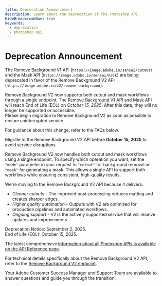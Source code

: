 ```yaml
---
title: Deprecation Announcement
description: Learn about the deprecation of the Photoshop API.
hideBreadcrumbNav: true
keywords:
  - deprecation
  - photoshop api
---
```


# Deprecation Announcement

The Remove Background V1 API (`https://image.adobe.io/sensei/cutout`) and the Mask API (`https://image.adobe.io/sensei/mask`) are being deprecated in favor of the Remove Background V2 API (`https://image.adobe.io/v2/remove-background`).

Remove Background V2 now supports both cutout and mask workflows through a single endpoint. The Remove Background V1 API and Mask API will reach End of Life (EOL) on *October 15, 2025*. After this date, they will no longer be supported or accessible.  
Please begin migration to Remove Background V2 as soon as possible to ensure uninterrupted service.

For guidance about this change, refer to the FAQs below.

<Accordion>

<AccordionItem header="What Should I Do?" isChevronIcon position="right" iconColor="#1473E6">

Migrate to the Remove Background V2 API before **October 15, 2025** to avoid service disruptions.  

Remove Background V2 now handles both cutout and mask workflows using a single endpoint. To specify which operation you want, set the `"mode"` parameter in your request to `"cutout"` for background removal or `"mask"` for generating a mask. This allows a single API to support both workflows while ensuring consistent, high-quality results.

</AccordionItem>

<AccordionItem header="Why Is Adobe Making This Change?" isChevronIcon position="right" iconColor="#1473E6">

We're moving to the Remove Background V2 API because it delivers:

* *Cleaner cutouts* - The improved post-processing reduces matting and creates sharper edges.  
* *Higher quality automation* - Outputs with V2 are optimized for production pipelines and automated workflows.  
* *Ongoing support* - V2 is the actively supported service that will receive updates and improvements.

</AccordionItem>

<AccordionItem header="When Is This Happening?" isChevronIcon position="right" iconColor="#1473E6">

Deprecation Notice: September 2, 2025.  
End of Life (EOL): October 15, 2025.

</AccordionItem>

<AccordionItem header="Where Can I Find Resources?" isChevronIcon position="right" iconColor="#1473E6">

The latest comprehensive [information about all Photoshop APIs is available on the API Reference page](https://developer.adobe.com/firefly-services/docs/photoshop/api/#operation/removeBackground).  

For technical details specifically about the Remove Background V2 API, refer to the [Remove Background V2 endpoint](https://image.adobe.io/v2/remove-background).

</AccordionItem>

<AccordionItem header="Who Can Help Me With Migration?" isChevronIcon position="right" iconColor="#1473E6">

Your Adobe Customer Success Manager and Support Team are available to answer questions and guide you through the transition.

</AccordionItem>

</Accordion>
